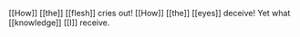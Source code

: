 [[How]] [[the]] [[flesh]] cries out! [[How]] [[the]] [[eyes]] deceive! Yet what [[knowledge]] [[I]] receive.